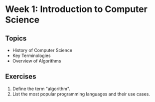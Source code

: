 # Week 1: Introduction to Computer Science

## Topics
- History of Computer Science
- Key Terminologies
- Overview of Algorithms

## Exercises
1. Define the term "algorithm".
2. List the most popular programming languages and their use cases.
